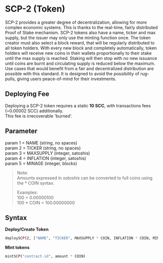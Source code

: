 # SCP-2 (Token)

SCP-2 provides a greater degree of decentralization, allowing for more complex economic systems. This is thanks to the real-time, fairly distributed Proof of Stake mechanism. SCP-2 tokens also have a name, ticker and max supply, but the issuer may only use the minting function once. The token creator must also select a block reward, that will be regularly distributed to all token holders. With every new block and completely automatically, token holders will receive new coins in their wallets proportionally to their stake until the max supply is reached. Staking will then stop with no new issuance until coins are burnt and circulating supply is reduced below the maximum. Use cases that would benefit from a fair and decentralized distribution are possible with this standard. It is designed to avoid the possibility of rug-pulls, giving users peace-of-mind for their investments.

## Deploying Fee
Deploying a SCP-2 token requires a static **10 SCC**, with transactions fees (~0.00002 SCC) additionally.  
This fee is irrecoverable 'burned'.

## Parameter

param 1 = NAME (string, no spaces)  
param 2 = TICKER (string, no spaces)  
param 3 = MAXSUPPLY (integer, satoshis)  
param 4 = INFLATION (integer, satoshis)  
param 5 = MINAGE (integer, blocks)

> Note:  
> Amounts expressed in *satoshis* can be converted to full coins using the * COIN syntax.  
>
> Examples:  
> 100 = 0.00000100  
> 100 * COIN = 100.00000000

## Syntax

**Deploy/Create Token**
```bash
deploySCP(2, ["NAME", "TICKER", MAXSUPPLY * COIN, INFLATION * COIN, MINAGE])
```

**Mint tokens**

```bash
mintSCP("contract-id", amount * COIN)
```
